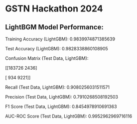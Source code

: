 # GSTN Hackathon 2024
## LightBGM Model Performance:

Training Accuracy (LightGBM): 0.9839974871385639

Test Accuracy (LightGBM): 0.9828338860108905

Confusion Matrix (Test Data, LightGBM):

[[183726   2436]

 [   934   9221]]

Recall (Test Data, LightGBM): 0.9080256031511571

Precision (Test Data, LightGBM): 0.7910268508192503

F1 Score (Test Data, LightGBM): 0.8454978910691363

AUC-ROC Score (Test Data, LightGBM): 0.9952962969716116
